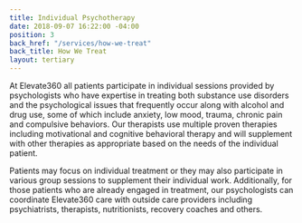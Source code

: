 ```yaml
---
title: Individual Psychotherapy
date: 2018-09-07 16:22:00 -04:00
position: 3
back_href: "/services/how-we-treat"
back_title: How We Treat
layout: tertiary
---
```


At Elevate360 all patients participate in individual sessions provided by psychologists who have expertise in treating both substance use disorders and the psychological issues that frequently occur along with alcohol and drug use, some of which include anxiety, low mood, trauma, chronic pain and compulsive behaviors.  Our therapists use multiple proven therapies including motivational and cognitive behavioral therapy and will supplement with other therapies as appropriate based on the needs of the individual patient. 

Patients may focus on individual treatment or they may also participate in various group sessions to supplement their individual work.  Additionally, for those patients who are already engaged in treatment, our psychologists can coordinate Elevate360 care with outside care providers including psychiatrists, therapists, nutritionists, recovery coaches and others. 
